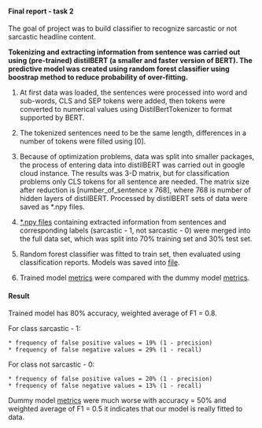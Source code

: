 #### Final report - task 2

The goal of project was to build classifier to recognize sarcastic or not sarcastic headline content.


**Tokenizing and extracting information from sentence was carried out using (pre-trained) distilBERT 
(a smaller and faster version of BERT). The predictive model was created using random forest classifier using boostrap
method to reduce probability of over-fitting.**

1) At first data was loaded, the sentences were processed into word and sub-words, 
   CLS and SEP tokens were added, then tokens were converted to numerical values using DistilBertTokenizer
   to format supported by BERT.
  
2) The tokenized sentences need to be the same length, differences in a number of tokens were filled using [0].

3) Because of optimization problems, data was split into smaller packages, the process of entering data into
   distilBERT was carried out in google cloud instance. The results was 3-D matrix, but for classification 
   problems only CLS tokens for all sentence are needed. The matrix size after reduction is [number_of_sentence x 768], 
   where 768 is number of hidden layers of distilBERT. Processed by distilBERT sets of data were saved as *.npy files.
   
4) [*.npy files](../data/interim/distilBERT_output) containing extracted information from sentences and 
    corresponding labels (sarcastic - 1, not sarcastic - 0) were merged into the full data set, which was split 
    into 70% training set and 30% test set.

5) Random forest classifier was fitted to train set, then evaluated using classification reports.
   Models was saved into [file](../models/classifier). 
   
6) Trained model [metrics](../reports/model_metrics.txt) were compared with the dummy model [metrics](../reports/dummy_model_metrics.txt).

#### Result  

Trained model has 80% accuracy, weighted average of F1 = 0.8. 

For class sarcastic - 1:

    * frequency of false positive values = 19% (1 - precision)
    * frequency of false negative values = 29% (1 - recall)
    
For class not sarcastic - 0:

    * frequency of false positive values = 20% (1 - precision)
    * frequency of false negative values = 13% (1 - recall)
    
Dummy model [metrics](../reports/dummy_model_metrics.txt) were much worse  with accuracy = 50% and weighted 
average of F1 = 0.5 it indicates that our model is really fitted to data.